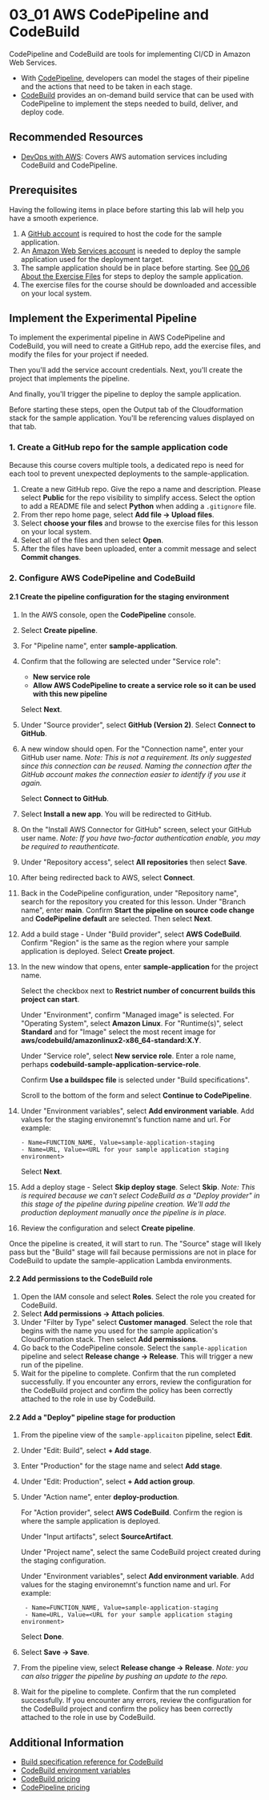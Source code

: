 # 03_01 AWS CodePipeline and CodeBuild
CodePipeline and CodeBuild are tools for implementing CI/CD in Amazon Web Services.

- With [CodePipeline](https://aws.amazon.com/codepipeline), developers can model the stages of their pipeline and the actions that need to be taken in each stage.
- [CodeBuild](https://aws.amazon.com/codebuild) provides an on-demand build service that can be used with CodePipeline to implement the steps needed to build, deliver, and deploy code.

## Recommended Resources
- [DevOps with AWS](https://www.linkedin.com/learning/devops-with-aws): Covers AWS automation services including CodeBuild and CodePipeline.

## Prerequisites
Having the following items in place before starting this lab will help you have a smooth experience.

1. A [GitHub account](https://github.com/join) is required to host the code for the sample application.
1. An [Amazon Web Services account](https://aws.amazon.com/free) is needed to deploy the sample application used for the deployment target.
1. The sample application should be in place before starting.  See [00_06 About the Exercise Files](../../ch0_introduction/00_06_about_the_exercise_files/README.md) for steps to deploy the sample application.
1. The exercise files for the course should be downloaded and accessible on your local system.

## Implement the Experimental Pipeline
To implement the experimental pipeline in AWS CodePipeline and CodeBuild, you will need to create a GitHub repo, add the exercise files, and modify the files for your project if needed.

Then you'll add the service account credentials.  Next, you'll create the project that implements the pipeline.

And finally, you'll trigger the pipeline to deploy the sample application.

Before starting these steps, open the Output tab of the Cloudformation stack for the sample application.  You'll be referencing values displayed on that tab.

### 1. Create a GitHub repo for the sample application code
Because this course covers multiple tools, a dedicated repo is need for each tool to prevent unexpected deployments to the sample-application.

1. Create a new GitHub repo. Give the repo a name and description.  Please select **Public** for the repo visibility to simplify access.  Select the option to add a README file and select **Python** when adding a `.gitignore` file.
2. From ther repo home page, select **Add file -> Upload files**.
3. Select **choose your files** and browse to the exercise files for this lesson on your local system.
4. Select all of the files and then select **Open**.
5. After the files have been uploaded, enter a commit message and select **Commit changes**.

### 2. Configure AWS CodePipeline and CodeBuild

#### 2.1 Create the pipeline configuration for the staging environment
1. In the AWS console, open the **CodePipeline** console.
2. Select **Create pipeline**.
3. For "Pipeline name", enter **sample-application**.
4. Confirm that the following are selected under "Service role":

    - **New service role**
    - **Allow AWS CodePipeline to create a service role so it can be used with this new pipeline**

    Select **Next**.

5. Under "Source provider", select **GitHub (Version 2)**.  Select **Connect to GitHub**.
6. A new window should open.  For the "Connection name", enter your GitHub user name. *Note: This is not a requirement.  Its only suggested since this connection can be reused.  Naming the connection after  the GitHub account makes the connection easier to identify if you use it again.*

    Select **Connect to GitHub**.

7. Select **Install a new app**.  You will be redirected to GitHub.
8. On the "Install AWS Connector for GitHub" screen, select your GitHub user name. *Note: If you have two-factor authentication enable, you may be required to reauthenticate.*
9. Under "Repository access", select **All repositories** then select **Save**.
10. After being redirected back to AWS, select **Connect**.
11. Back in the CodePipeline configuration, under "Repository name", search for the repository you created for this lesson.  Under "Branch name", enter **main**.  Confirm **Start the pipeline on source code change** and **CodePipeline default** are selected.  Then select **Next**.
12. Add a build stage - Under "Build provider", select **AWS CodeBuild**.  Confirm "Region" is the same as the region where your sample application is deployed.  Select **Create project**.
13. In the new window that opens, enter **sample-application** for the project name.

    Select the checkbox next to **Restrict number of concurrent builds this project can start**.

    Under "Environment", confirm "Managed image" is selected.  For "Operating System", select **Amazon Linux**.  For "Runtime(s)", select **Standard** and for "Image" select the most recent image for **aws/codebuild/amazonlinux2-x86_64-standard:X.Y**.

    Under "Service role", select **New service role**.  Enter a role name, perhaps **codebuild-sample-application-service-role**.

    Confirm **Use a buildspec file** is selected under "Build specifications".

    Scroll to the bottom of the form and select **Continue to CodePipeline**.

14. Under "Environment variables", select **Add environment variable**.  Add values for the staging environemnt's function name and url.  For example:

        - Name=FUNCTION_NAME, Value=sample-application-staging
        - Name=URL, Value=<URL for your sample application staging environment>

    Select **Next**.

15. Add a deploy stage - Select **Skip deploy stage**. Select **Skip**.  *Note: This is required because we can't select CodeBuild as a "Deploy provider" in this stage of the pipeline during pipeline creation.  We'll add the production deployment manually once the pipeline is in place.*
16. Review the configuration and select **Create pipeline**.

Once the pipeline is created, it will start to run.  The "Source" stage will likely pass but the "Build" stage will fail because permissions are not in place for CodeBuild to update the sample-application Lambda environments.

#### 2.2 Add permissions to the CodeBuild role
1. Open the IAM console and select **Roles**.  Select the role you created for CodeBuild.
2. Select **Add permissions -> Attach policies**.
3. Under "Filter by Type" select **Customer managed**.  Select the role that begins with the name you used for the sample application's CloudFormation stack.  Then select **Add permissions**.
4. Go back to the CodePipeline console.  Select the `sample-application` pipeline and select **Release change -> Release**.  This will trigger a new run of the pipeline.
5. Wait for the pipeline to complete.  Confirm that the run completed successfully.  If you encounter any errors, review the configuration for the CodeBuild project and confirm the policy has been correctly attached to the role in use by CodeBuild.

#### 2.2 Add a "Deploy" pipeline stage for production
1. From the pipeline view of the `sample-applicaiton` pipeline, select **Edit**.
2. Under "Edit: Build", select **+ Add stage**.
3. Enter "Production" for the stage name and select **Add stage**.
4. Under "Edit: Production", select **+ Add action group**.
5. Under "Action name", enter **deploy-production**.

    For "Action provider", select **AWS CodeBuild**.  Confirm the region is where the sample application is deployed.

    Under "Input artifacts", select **SourceArtifact**.

    Under "Project name", select the same CodeBuild project created during the staging configuration.

    Under "Environment variables", select **Add environment variable**.  Add values for the staging environemnt's function name and url.  For example:

        - Name=FUNCTION_NAME, Value=sample-application-staging
        - Name=URL, Value=<URL for your sample application staging environment>

    Select **Done**.

6. Select **Save -> Save**.
7. From the pipeline view, select **Release change -> Release**. *Note: you can also trigger the pipeline by pushing an update to the repo.*
8. Wait for the pipeline to complete.  Confirm that the run completed successfully.  If you encounter any errors, review the configuration for the CodeBuild project and confirm the policy has been correctly attached to the role in use by CodeBuild.


## Additional Information
- [Build specification reference for CodeBuild](https://docs.aws.amazon.com/codebuild/latest/userguide/build-spec-ref.html)
- [CodeBuild environment variables](https://docs.aws.amazon.com/codebuild/latest/userguide/build-env-ref-env-vars.html)
- [CodeBuild pricing](https://aws.amazon.com/codebuild/pricing/)
- [CodePipeline pricing](https://aws.amazon.com/codepipeline/pricing/)

